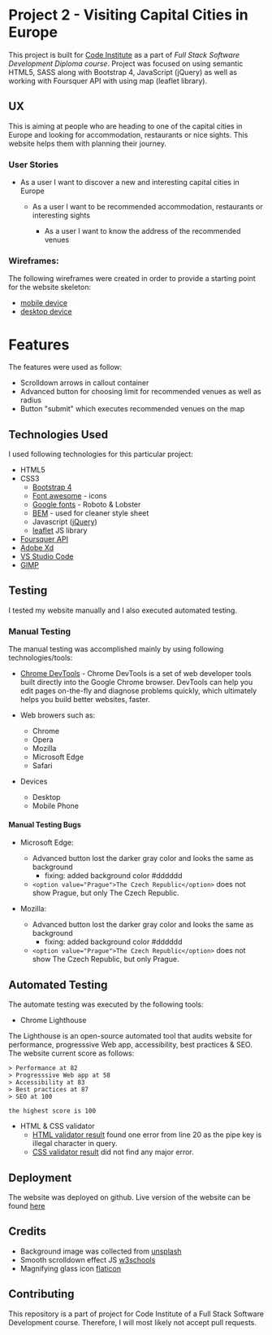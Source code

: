 # Project 2 - Visiting Capital Cities in Europe
This project is built for [Code Institute](https://codeinstitute.net/) as a part of _Full Stack Software Development Diploma course_. Project was focused on using semantic HTML5, SASS along with Bootstrap 4, JavaScript (jQuery) as well as working with Foursquer API with using map (leaflet library).

## UX
This is aiming at people who are heading to one of the capital cities in Europe and looking for accommodation, restaurants or nice sights. This website helps them with planning their journey.

### User Stories

* As a user I want to discover a new and interesting capital cities in Europe

  * As a user I want to be recommended accommodation, restaurants or interesting sights

      * As a user I want to know the address of the recommended venues

### Wireframes:  
The following wireframes were created in order to provide a starting point for the website skeleton:

* [mobile device](wireframes/desktop.PNG)
* [desktop device](wireframes/mobile.PNG)

# Features
The features were used as follow:
* Scrolldown arrows in callout container
* Advanced button for choosing limit for recommended venues as well as radius
* Button "submit" which executes recommended venues on the map

## Technologies Used
I used following technologies for this particular project:
* HTML5
* CSS3
  * [Bootstrap 4](https://getbootstrap.com/)
  * [Font awesome](https://fontawesome.com/) - icons
  * [Google fonts](https://fonts.google.com/) - Roboto & Lobster
  * [BEM](http://getbem.com/) - used for cleaner style sheet
  * Javascript ([jQuery](https://jquery.com/))
  * [leaflet](https://leafletjs.com/) JS library
* [Foursquer API](https://developer.foursquare.com/)
* [Adobe Xd](https://www.adobe.com/cz/products/xd.html)
* [VS Studio Code](https://visualstudio.microsoft.com/cs/?rr=https%3A%2F%2Fwww.google.ie%2F)
* [GIMP](https://www.gimp.org/)

## Testing

I tested my website manually and I also executed automated testing.

### Manual Testing

The manual testing was accomplished mainly by using following technologies/tools:

* [Chrome DevTools](https://developers.google.com/web/tools/chrome-devtools/) - Chrome DevTools is a set of web developer tools built directly into the Google Chrome browser. DevTools can help you edit pages on-the-fly and diagnose problems quickly, which ultimately helps you build better websites, faster.

* Web browers such as:
  * Chrome
  * Opera
  * Mozilla
  * Microsoft Edge
  * Safari

* Devices
  * Desktop
  * Mobile Phone

#### Manual Testing Bugs


* Microsoft Edge:
  * Advanced button lost the darker gray color and looks the same as background
    * fixing: added background color #dddddd
  * `<option value="Prague">The Czech Republic</option>` does not show Prague, but only The Czech Republic.

* Mozilla:
  * Advanced button lost the darker gray color and looks the same as background
    * fixing: added background color #dddddd
  * `<option value="Prague">The Czech Republic</option>` does not show The Czech Republic, but only Prague. 


## Automated Testing
The automate testing was executed by the following tools:

* Chrome Lighthouse

The Lighthouse is an open-source automated tool that audits website for performance, progresssive Web app, accessibility, best practices & SEO. The website current score as follows:

```
> Performance at 82
> Progresssive Web app at 58
> Accessibility at 83
> Best practices at 87
> SEO at 100

the highest score is 100
```

* HTML & CSS validator
  * [HTML validator result](https://validator.w3.org) found one error from line 20 as the pipe key is illegal character in query.
  * [CSS validator result](https://codebeautify.org/cssvalidate) did not find any major error.

## Deployment
The website was deployed on github.
Live version of the website can be found [here](https://tomas-kaiser.github.io/Code-Institute-Milestone-2-Interactive-Frontend-Development/)

## Credits
* Background image was collected from [unsplash](https://unsplash.com/photos/aDxmYZtYj7g)
* Smooth scrolldown effect JS [w3schools](https://www.w3schools.com/howto/howto_css_smooth_scroll.asp#section1)
* Magnifying glass icon [flaticon](www.flaticon.com)

## Contributing
This repository is a part of project for Code Institute of a Full Stack Software Development course. Therefore, I will most likely not accept pull requests.